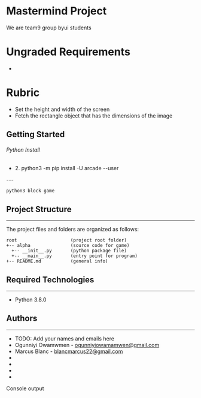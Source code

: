 # Mastermind Project

We are team9 group byui students

<h1>Ungraded Requirements</h1>
<ul>
<li></li>
</ul>

<h1>Rubric</h1>
<ul>
<li>Set the height and width of the screen</li>
<li>Fetch the rectangle object that has the dimensions of the image</li>
</ul>

## Getting Started

<h6>Python Install</h6>
<ul>
<li>2. python3 -m pip install -U arcade --user</li>
</ul>
---

```
python3 block game
```

## Project Structure

---

The project files and folders are organized as follows:

```
root                    (project root folder)
+-- alpha               (source code for game)
  +-- __init__.py       (python package file)
  +-- __main__.py       (entry point for program)
+-- README.md           (general info)
```

## Required Technologies

---

- Python 3.8.0

## Authors

---

- TODO: Add your names and emails here
- Ogunniyi Owamwmen - ogunniyiowamamwen@gmail.com
- Marcus Blanc - blancmarcus22@gmail.com
-
-
-
-

Console output
